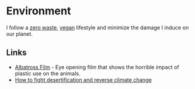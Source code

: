 # Environment
I follow a [zero waste](zero-waste.md), [vegan](veganism.md) lifestyle and minimize the damage I induce on our planet.

## Links
- [Albatross Film](https://www.albatrossthefilm.com/) - Eye opening film that shows the horrible impact of plastic use on the animals.
- [How to fight desertification and reverse climate change](https://www.ted.com/talks/allan_savory_how_to_green_the_world_s_deserts_and_reverse_climate_change#t-992223)
